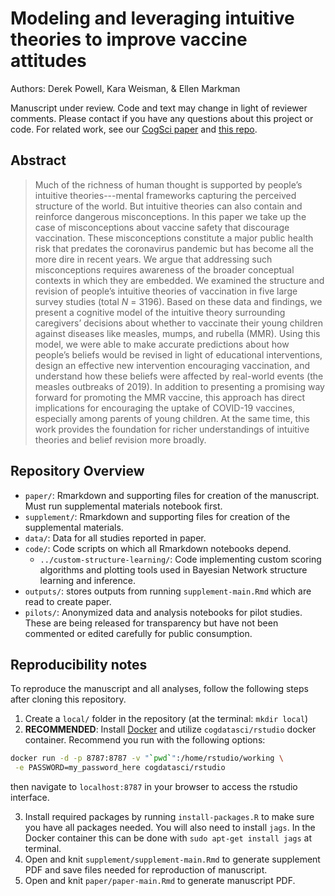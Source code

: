 # Modeling and leveraging intuitive theories to improve vaccine attitudes

Authors: Derek Powell, Kara Weisman, & Ellen Markman

Manuscript under review. Code and text may change in light of reviewer comments. Please contact if you have any questions about this project or code. For related work, see our [CogSci paper](https://mindmodeling.org/cogsci2018/papers/0183/0183.pdf) and [this repo](https://github.com/derekpowell/vaccbeliefs-cogsci2018).

## Abstract

> Much of the richness of human thought is supported by people’s intuitive theories---mental frameworks capturing the perceived structure of the world. But intuitive theories can also contain and reinforce dangerous misconceptions. In this paper we take up the case of misconceptions about vaccine safety that discourage vaccination. These misconceptions constitute a major public health risk that predates the coronavirus pandemic but has become all the more dire in recent years. We argue that addressing such misconceptions requires awareness of the broader conceptual contexts in which they are embedded. We examined the structure and revision of people’s intuitive theories of vaccination in five large survey studies (total _N_ = 3196). Based on these data and findings, we present a cognitive model of the intuitive theory surrounding caregivers’ decisions about whether to vaccinate their young children against diseases like measles, mumps, and rubella (MMR). Using this model, we were able to make accurate predictions about how people’s beliefs would be revised in light of educational interventions, design an effective new intervention encouraging vaccination, and understand how these beliefs were affected by real-world events (the measles outbreaks of 2019). In addition to presenting a promising way forward for promoting the MMR vaccine, this approach has direct implications for encouraging the uptake of COVID-19 vaccines, especially among parents of young children. At the same time, this work provides the foundation for richer understandings of intuitive theories and belief revision more broadly.

## Repository Overview

* `paper/`: Rmarkdown and supporting files for creation of the manuscript. Must run supplemental materials notebook first.
* `supplement/`: Rmarkdown and supporting files for creation of the supplemental materials.
* `data/`: Data for all studies reported in paper.
* `code/`: Code scripts on which all Rmarkdown notebooks depend.
  * `../custom-structure-learning/`: Code implementing custom scoring algorithms and plotting tools used in Bayesian Network structure learning and inference.
* `outputs/`: stores outputs from running `supplement-main.Rmd` which are read to create paper.
* `pilots/`: Anonymized data and analysis notebooks for pilot studies. These are being released for transparency but have not been commented or edited carefully for public consumption.

## Reproducibility notes

To reproduce the manuscript and all analyses, follow the following steps after cloning this repository.

1. Create a `local/` folder in the repository (at the terminal: `mkdir local`)
2. **RECOMMENDED**: Install [Docker](https://www.docker.com/) and utilize `cogdatasci/rstudio` docker container. Recommend you run with the following options:
```bash
docker run -d -p 8787:8787 -v "`pwd`":/home/rstudio/working \
 -e PASSWORD=my_password_here cogdatasci/rstudio
 ```
then navigate to `localhost:8787` in your browser to access the rstudio interface.

3. Install required packages by running `install-packages.R` to make sure you have all packages needed. You will also need to install `jags`. In the Docker container this can be done with `sudo apt-get install jags` at terminal.
4. Open and knit `supplement/supplement-main.Rmd` to generate supplement PDF and save files needed for reproduction of manuscript.
5. Open and knit `paper/paper-main.Rmd` to generate manuscript PDF.
